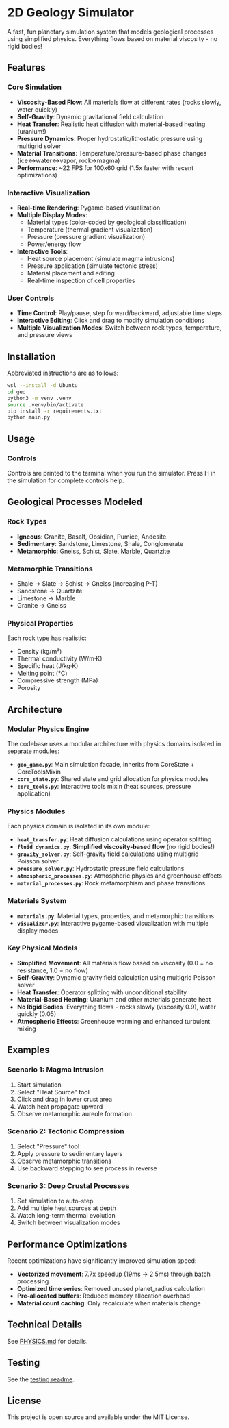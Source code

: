 # 2D Geology Simulator

A fast, fun planetary simulation system that models geological processes using simplified physics. Everything flows based on material viscosity - no rigid bodies!

## Features

### Core Simulation
- **Viscosity-Based Flow**: All materials flow at different rates (rocks slowly, water quickly)
- **Self-Gravity**: Dynamic gravitational field calculation
- **Heat Transfer**: Realistic heat diffusion with material-based heating (uranium!)
- **Pressure Dynamics**: Proper hydrostatic/lithostatic pressure using multigrid solver
- **Material Transitions**: Temperature/pressure-based phase changes (ice↔water↔vapor, rock→magma)
- **Performance**: ~22 FPS for 100x60 grid (1.5x faster with recent optimizations)

### Interactive Visualization
- **Real-time Rendering**: Pygame-based visualization
- **Multiple Display Modes**:
  - Material types (color-coded by geological classification)
  - Temperature (thermal gradient visualization)
  - Pressure (pressure gradient visualization)
  - Power/energy flow
- **Interactive Tools**:
  - Heat source placement (simulate magma intrusions)
  - Pressure application (simulate tectonic stress)
  - Material placement and editing
  - Real-time inspection of cell properties

### User Controls
- **Time Control**: Play/pause, step forward/backward, adjustable time steps
- **Interactive Editing**: Click and drag to modify simulation conditions
- **Multiple Visualization Modes**: Switch between rock types, temperature, and pressure views

## Installation

Abbreviated instructions are as follows:

   ```bash
   wsl --install -d Ubuntu
   cd geo
   python3 -m venv .venv
   source .venv/bin/activate
   pip install -r requirements.txt
   python main.py
   ```

## Usage

### Controls
Controls are printed to the terminal when you run the simulator. Press H in the simulation for complete controls help.

## Geological Processes Modeled

### Rock Types
- **Igneous**: Granite, Basalt, Obsidian, Pumice, Andesite
- **Sedimentary**: Sandstone, Limestone, Shale, Conglomerate
- **Metamorphic**: Gneiss, Schist, Slate, Marble, Quartzite

### Metamorphic Transitions
- Shale → Slate → Schist → Gneiss (increasing P-T)
- Sandstone → Quartzite
- Limestone → Marble
- Granite → Gneiss

### Physical Properties
Each rock type has realistic:
- Density (kg/m³)
- Thermal conductivity (W/m·K)
- Specific heat (J/kg·K)
- Melting point (°C)
- Compressive strength (MPa)
- Porosity

## Architecture

### Modular Physics Engine
The codebase uses a modular architecture with physics domains isolated in separate modules:

- **`geo_game.py`**: Main simulation facade, inherits from CoreState + CoreToolsMixin
- **`core_state.py`**: Shared state and grid allocation for physics modules
- **`core_tools.py`**: Interactive tools mixin (heat sources, pressure application)

### Physics Modules
Each physics domain is isolated in its own module:
- **`heat_transfer.py`**: Heat diffusion calculations using operator splitting
- **`fluid_dynamics.py`**: **Simplified viscosity-based flow** (no rigid bodies!)
- **`gravity_solver.py`**: Self-gravity field calculations using multigrid Poisson solver
- **`pressure_solver.py`**: Hydrostatic pressure field calculations
- **`atmospheric_processes.py`**: Atmospheric physics and greenhouse effects
- **`material_processes.py`**: Rock metamorphism and phase transitions

### Materials System
- **`materials.py`**: Material types, properties, and metamorphic transitions
- **`visualizer.py`**: Interactive pygame-based visualization with multiple display modes

### Key Physical Models

- **Simplified Movement**: All materials flow based on viscosity (0.0 = no resistance, 1.0 = no flow)
- **Self-Gravity**: Dynamic gravity field calculation using multigrid Poisson solver
- **Heat Transfer**: Operator splitting with unconditional stability
- **Material-Based Heating**: Uranium and other materials generate heat
- **No Rigid Bodies**: Everything flows - rocks slowly (viscosity 0.9), water quickly (0.05)
- **Atmospheric Effects**: Greenhouse warming and enhanced turbulent mixing

## Examples

### Scenario 1: Magma Intrusion
1. Start simulation
2. Select "Heat Source" tool
3. Click and drag in lower crust area
4. Watch heat propagate upward
5. Observe metamorphic aureole formation

### Scenario 2: Tectonic Compression
1. Select "Pressure" tool
2. Apply pressure to sedimentary layers
3. Observe metamorphic transitions
4. Use backward stepping to see process in reverse

### Scenario 3: Deep Crustal Processes
1. Set simulation to auto-step
2. Add multiple heat sources at depth
3. Watch long-term thermal evolution
4. Switch between visualization modes

## Performance Optimizations

Recent optimizations have significantly improved simulation speed:
- **Vectorized movement**: 7.7x speedup (19ms → 2.5ms) through batch processing
- **Optimized time series**: Removed unused planet_radius calculation
- **Pre-allocated buffers**: Reduced memory allocation overhead
- **Material count caching**: Only recalculate when materials change

## Technical Details

See [PHYSICS.md](PHYSICS.md) for details.

## Testing

See the [testing readme](./tests/README.md).

## License

This project is open source and available under the MIT License.
